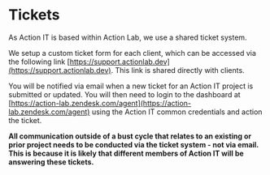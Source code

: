 # Tickets

As Action IT is based within Action Lab, we use a shared ticket system.

We setup a custom ticket form for each client, which can be accessed via the following link [https://support.actionlab.dev](https://support.actionlab.dev). This link is shared directly with clients.

You will be notified via email when a new ticket for an Action IT project is submitted or updated. You will then need to login to the dashboard at [https://action-lab.zendesk.com/agent](https://action-lab.zendesk.com/agent) using the Action IT common credentials and action the ticket.

**All communication outside of a bust cycle that relates to an existing or prior project needs to be conducted via the ticket system - not via email. This is because it is likely that different members of Action IT will be answering these tickets.**

